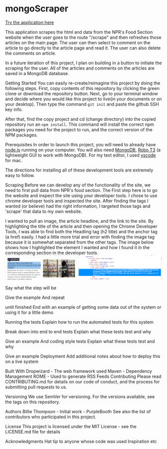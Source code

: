 # mongoScraper

[Try the application here](https://lit-plateau-18727.herokuapp.com/)

This application scrapes the html and data from the NPR's Food Section website when the user goes to the route "/scrape" and then refreshes those articles on the main page. The user can then select to comment on the article to go directly to the article page and read it. The user can also delete the comments on article. 

In a future iteration of this project, I plan on building in a button to initiate the scraping for the user. All of the articles and comments on the articles are saved in a MongoDB database.

Getting Started
You can easily re-create/reimagine this project by doing the following steps. First, copy contents of this repository by clicking the green clone or download the repository button. Next, go to your terminal window and decide where you would like this project to live(in your documents or on your desktop). Then type the command `git init` and paste the github SSH key info. 

After that, find the copy project and cd (change directory) into the copied repository run an `npm install`. This command will install the correct npm packages you need for the project to run, and the correct version of the NPM packages.


Prerequisites
In order to launch this project, you will need to already have [node.js](https://nodejs.org/en/) running on your computer. You will also need [MongoDB](https://www.mongodb.com/), [Robo T3](https://robomongo.org/) (a lightweight GUI to work with MongoDB). For my text editor, I used [vscode](https://code.visualstudio.com/) for mac. 

The directions for installing all of these development tools are extremely easy to follow. 

Scraping
Before we can develop any of the functionality of the site, we need to first pull data from NPR's food section. The First step here is to go the website and inspect the site using your developer tools. I chose to use chrome developer tools and inspected the site. After finding the tags I wanted (or believe) had the right information, I targeted those tags and 'scrape' that data to my own website. 

I wanted to pull an image, the article headline, and the link to the site. 
By highlighting the title of the article and then opening the Chrome Developer Tools, I was able to find both the Headling tag (h2 title) and the anchor tag (a href) easily. I had a little more trial and error with finding the image tag because it is somewhat separated from the other tags. The image below shows how I highlighted the element I wanted and how I found it in the corresponding section in the developer tools. 
![chrome inspector](scraper.png)

Say what the step will be

Give the example
And repeat

until finished
End with an example of getting some data out of the system or using it for a little demo

Running the tests
Explain how to run the automated tests for this system

Break down into end to end tests
Explain what these tests test and why

Give an example
And coding style tests
Explain what these tests test and why

Give an example
Deployment
Add additional notes about how to deploy this on a live system

Built With
Dropwizard - The web framework used
Maven - Dependency Management
ROME - Used to generate RSS Feeds
Contributing
Please read CONTRIBUTING.md for details on our code of conduct, and the process for submitting pull requests to us.

Versioning
We use SemVer for versioning. For the versions available, see the tags on this repository.

Authors
Billie Thompson - Initial work - PurpleBooth
See also the list of contributors who participated in this project.

License
This project is licensed under the MIT License - see the LICENSE.md file for details

Acknowledgments
Hat tip to anyone whose code was used
Inspiration
etc
